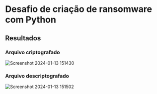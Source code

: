 # Desafio de criação de ransomware com Python

## Resultados

### Arquivo criptografado
![Screenshot 2024-01-13 151430](https://github.com/cristiana-e/cibersecurity-desafio-ransomware/assets/19941757/c534e0d4-36de-4cd8-932a-09128b9a8d71)

### Arquivo descriptografado
![Screenshot 2024-01-13 151502](https://github.com/cristiana-e/cibersecurity-desafio-ransomware/assets/19941757/115d9edb-80c7-4f54-bbf6-d1b9db334326)
